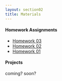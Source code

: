 ```yaml
---
layout: section02
title: Materials
---
```


#### Homework Assignments
<ul>
<li><a href="{{site.baseurl}}/topknots/homework03.pdf">Homework 03</a></li>
<li><a href="{{site.baseurl}}/topknots/homework02.pdf">Homework 02</a></li>
<li><a href="{{site.baseurl}}/topknots/homework01.pdf">Homework 01</a></li>
</ul>

#### Projects

coming? soon?
